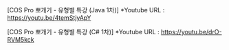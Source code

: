 [COS Pro 뽀개기 - 유형별 특강 (Java 1차)]
*Youtube URL : https://youtu.be/4temStjyApY

[COS Pro 뽀개기 - 유형별 특강 (C# 1차)]
*Youtube URL : https://youtu.be/drO-RVM5kck
